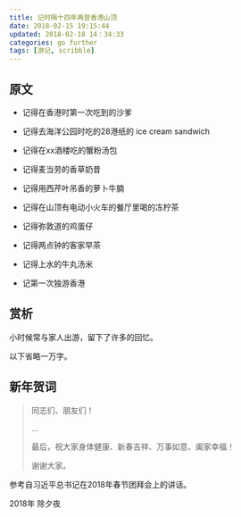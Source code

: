```yaml
---
title: 记时隔十四年再登香港山顶
date: 2018-02-15 19:15:44
updated: 2018-02-18 14：34:33
categories: go further
tags: [游记, scribble]
---
```


## 原文

+ 记得在香港时第一次吃到的沙爹

+ 记得去海洋公园时吃的28港纸的 ice cream sandwich

+ 记得在xx酒楼吃的蟹粉汤包

+ 记得麦当劳的香草奶昔

  <!-- more -->

+ 记得用西芹叶吊香的萝卜牛腩

+ 记得在山顶有电动小火车的餐厅里喝的冻柠茶

+ 记得弥敦道的鸡蛋仔

+ 记得两点钟的客家早茶

+ 记得上水的牛丸汤米

+ 记第一次独游香港

## 赏析

小时候常与家人出游，留下了许多的回忆。

以下省略一万字。

## 新年贺词 

> 同志们、朋友们！
>
> ...
>
> 最后，祝大家身体健康、新春吉祥、万事如意、阖家幸福！
>
> 谢谢大家。

参考自习近平总书记在2018年春节团拜会上的讲话。



2018年 除夕夜